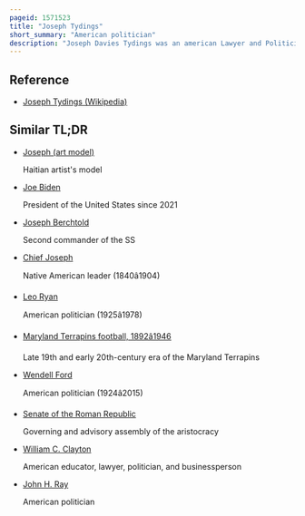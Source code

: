 ```yaml
---
pageid: 1571523
title: "Joseph Tydings"
short_summary: "American politician"
description: "Joseph Davies Tydings was an american Lawyer and Politician. He was most noted for his Service as a democratic Member of the united States senate representing Maryland from 1965 to 1971."
---
```


## Reference

- [Joseph Tydings (Wikipedia)](https://en.wikipedia.org/?curid=1571523)

## Similar TL;DR

- [Joseph (art model)](/tldr/en/joseph-art-model)

  Haitian artist's model

- [Joe Biden](/tldr/en/joe-biden)

  President of the United States since 2021

- [Joseph Berchtold](/tldr/en/joseph-berchtold)

  Second commander of the SS

- [Chief Joseph](/tldr/en/chief-joseph)

  Native American leader (1840â1904)

- [Leo Ryan](/tldr/en/leo-ryan)

  American politician (1925â1978)

- [Maryland Terrapins football, 1892â1946](/tldr/en/maryland-terrapins-football-18921946)

  Late 19th and early 20th-century era of the Maryland Terrapins

- [Wendell Ford](/tldr/en/wendell-ford)

  American politician (1924â2015)

- [Senate of the Roman Republic](/tldr/en/senate-of-the-roman-republic)

  Governing and advisory assembly of the aristocracy

- [William C. Clayton](/tldr/en/william-c-clayton)

  American educator, lawyer, politician, and businessperson

- [John H. Ray](/tldr/en/john-h-ray)

  American politician
